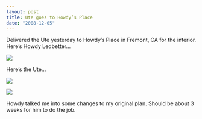 ```yaml
---
layout: post
title: Ute goes to Howdy’s Place
date: "2008-12-05"
---
```


Delivered the Ute yesterday to Howdy’s Place in Fremont, CA for the interior. Here’s Howdy Ledbetter…

![](http://farm4.static.flickr.com/3276/3086091194_8c73380698.jpg?v%200)

Here’s the Ute…

![](http://farm4.static.flickr.com/3294/3085253071_7faebf864d.jpg?v%200)

![](http://farm4.static.flickr.com/3195/3085253031_d12abd0ae0.jpg?v%200)

Howdy talked me into some changes to my original plan. Should be about 3 weeks for him to do the job.
